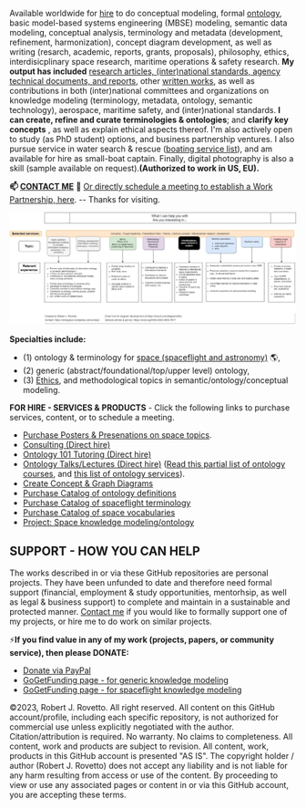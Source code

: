Available worldwide for [hire](https://tinyurl.com/yas7trzy) to do conceptual modeling, formal [ontology](https://ontologforum.com/index.php/RobertRovetto), basic model-based systems engineering (MBSE) modeling, semantic data modeling, conceptual analysis, terminology and metadata (development, refinement, harmonization), concept diagram development, as well as writing (resarch, academic, reports, grants, proposals), philosophy, ethics, interdisicplinary space research, maritime operations & safety research. **My output has included** [research articles, (inter)national standards, agency technical documents, and reports](https://orcid.org/0000-0003-3835-7817), other [written works](https://github.com/rrovetto/rrovetto/blob/main/written-works-list.md), as well as contributions in both (inter)national committees and organizations on knowledge modeling (terminology, metadata, ontology, semantic technology), aerospace, maritime safety, and (inter)national standards. **I can create, refine and curate terminologies & ontologies**; and **clarify key concepts** , as well as explain ethical aspects thereof. I'm also actively open to study (as PhD student) options, and business partnership ventures. I also pursue service in water search & rescue ([boating service list](https://tinyurl.com/yck8ah85)), and am available for hire as small-boat captain. Finally, digital photography is also a skill (sample available on request).**(Authorized to work in US, EU).**

**📫 [CONTACT ME](https://ontospace.wordpress.com/contact/)** 💬  [Or directly schedule a meeting to establish a Work Partnership, here](http://my.setmore.com/bookingpage/f18db686-98bb-41dd-9097-35218b2a1091/services/sb83f723d7838e4484783cc5a1c675f0e6eedf99d).  -- 
Thanks for visiting.

![image](https://github.com/rrovetto/rrovetto/blob/15ded62f9e6f068ea7e1204f243cbef5b55e1cad/images/WhatICanHelpWith_v1.jpg)

**Specialties include:**
- (1) ontology & terminology for [space (spaceflight and astronomy)](https://ontospace.wordpress.com) :earth_americas:, 
- (2) generic (abstract/foundational/top/upper level) ontology, 
- (3) [Ethics](https://github.com/rrovetto/Ethical-Ontology-Development), and methodological topics in semantic/ontology/conceptual modeling. 

**FOR HIRE - SERVICES & PRODUCTS** - Click the following links to purchase services, content, or to schedule a meeting. 
* [Purchase Posters & Presenations on space topics](https://ontospace.wordpress.com/purchase-poster-or-presentation-documents/).
* [Consulting (Direct hire)](https://tinyurl.com/34u9w6wx) 
* [Ontology 101 Tutoring (Direct hire)](http://my.setmore.com/bookingpage/f18db686-98bb-41dd-9097-35218b2a1091/services/s7f4dbc7d873cce380b7f73062d5d72f619fe042a)
* [Ontology Talks/Lectures (Direct hire)](http://my.setmore.com/bookingpage/f18db686-98bb-41dd-9097-35218b2a1091/services/s218822e77fee416ed3085be8eda045d6015d6d24)
  ([Read this partial list of ontology courses](https://www.slideshare.net/RobertRovetto/ontology-courses-education), and [this list of ontology services](https://www.slideshare.net/RobertRovetto/ontology-services-238070099)).
* [Create Concept & Graph Diagrams](https://tinyurl.com/diagramsRov)
* [Purchase Catalog of ontology definitions](https://purl.org//rrovetto/CatalogOntologyDefinitions)
* [Purchase Catalog of spaceflight terminology](https://github.com/rrovetto/Astronautics-Terminology)
* [Purchase Catalog of space vocabularies](https://tinyurl.com/SpaceVocabulariesCatalog)
* [Project: Space knowledge modeling/ontology](https://ontospace.wordpress.com/)
## SUPPORT - HOW YOU CAN HELP
The works described in or via these GitHub repositories are personal projects. They have been unfunded to date and therefore need formal support (financial, employment & study opportunities, mentorhsip, as well as legal & business support) to complete and maintain in a sustainable and protected manner. [Contact me](https://ontospace.wordpress.com/contact/) if you would like to formally support one of my projects, or hire me to do work on similar projects.

⚡**If you find value in any of my work (projects, papers, or community service), then please DONATE:**
* [Donate via PayPal](https://www.paypal.com/donate/?business=JN9YD94DHA87Y&no_recurring=0&item_name=With+your+support%2C+we+can+help+make+spaceflight+safer%2C+and+make+knowledge+about+space+more+accessible.+Thanks.&currency_code=USD)
* [GoGetFunding page - for generic knowledge modeling](https://tinyurl.com/yyoo6z96)
* [GoGetFunding page - for spaceflight knowledge modeling](https://www.patreon.com/user?u=6298778&fan_landing=true)

©2023, Robert J. Rovetto. All right reserved. 
All content on this GitHub account/profile, including each specific repository, is not authorized for commercial use unless explicitly negotiated with the author. Citation/attribution is required. No warranty. No claims to completeness. All content, work and products are subject to revision. All content, work, products in this GitHub account is presented "AS IS". The copyright holder / author (Robert J. Rovetto) does not accept any liability and is not liable for any harm resulting from access or use of the content. By proceeding to view or use any associated pages or content in or via this GitHub account, you are accepting these terms.

<!--
**rrovetto/rrovetto** is a ✨ _special_ ✨ repository because its `README.md` (this file) appears on your GitHub profile.

Here are some ideas to get you started:

- 🔭 I’m currently working on ...
- 🌱 I’m currently learning ...
- 👯 I’m looking to collaborate on ...
- 🤔 I’m looking for help with ...
- 💬 Ask me about ...
- 📫 How to reach me: ...
- 😄 Pronouns: ...
- ⚡ Fun fact: ...
- 👋
-->
